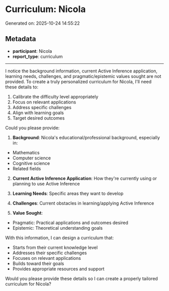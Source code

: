 # Curriculum: Nicola

Generated on: 2025-10-24 14:55:22

## Metadata

- **participant**: Nicola
- **report_type**: curriculum

---

I notice the background information, current Active Inference application, learning needs, challenges, and pragmatic/epistemic values sought are not provided. To create a truly personalized curriculum for Nicola, I'll need these details to:

1. Calibrate the difficulty level appropriately
2. Focus on relevant applications
3. Address specific challenges
4. Align with learning goals
5. Target desired outcomes

Could you please provide:

1. **Background**: Nicola's educational/professional background, especially in:
- Mathematics
- Computer science
- Cognitive science
- Related fields

2. **Current Active Inference Application**: How they're currently using or planning to use Active Inference

3. **Learning Needs**: Specific areas they want to develop

4. **Challenges**: Current obstacles in learning/applying Active Inference

5. **Value Sought**:
- Pragmatic: Practical applications and outcomes desired
- Epistemic: Theoretical understanding goals

With this information, I can design a curriculum that:
- Starts from their current knowledge level
- Addresses their specific challenges
- Focuses on relevant applications
- Builds toward their goals
- Provides appropriate resources and support

Would you please provide these details so I can create a properly tailored curriculum for Nicola?